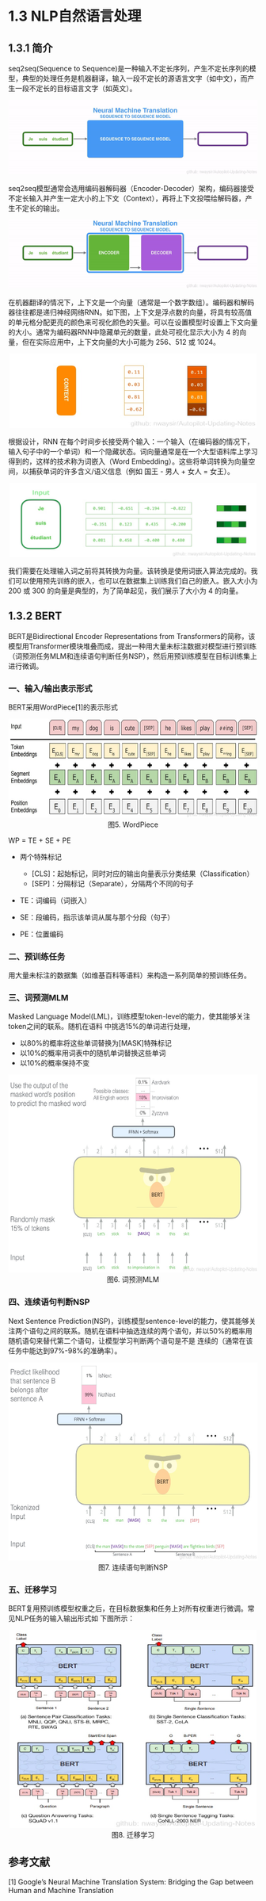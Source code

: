 # 1.3 NLP自然语言处理

## 1.3.1 简介

seq2seq(Sequence to Sequence)是一种输入不定长序列，产生不定长序列的模型，典型的处理任务是机器翻译，输入一段不定长的源语言文字（如中文），而产生一段不定长的目标语言文字（如英文）。

<div align=center>

![](./imgs/1.3.1.gif)

</div>

seq2seq模型通常会选用编码器解码器（Encoder-Decoder）架构，编码器接受不定长输入并产生一定大小的上下文（Context），再将上下文投喂给解码器，产生不定长的输出。

<div align=center>

![](./imgs/1.3.2.gif)

</div>

在机器翻译的情况下，上下文是一个向量（通常是一个数字数组）。编码器和解码器往往都是递归神经网络RNN。如下图，上下文是浮点数的向量，将具有较高值的单元格分配更亮的颜色来可视化颜色的矢量。可以在设置模型时设置上下文向量的大小。通常为编码器RNN中隐藏单元的数量，此处可视化显示大小为 4 的向量，但在实际应用中，上下文向量的大小可能为 256、512 或 1024。

<div align=center>
<img src="./imgs/1.3.3.jpg" width="500" height="150">
</div>

根据设计，RNN 在每个时间步长接受两个输入：一个输入（在编码器的情况下，输入句子中的一个单词）和一个隐藏状态。词向量通常是在一个大型语料库上学习得到的，这样的技术称为词嵌入（Word Embedding）。这些将单词转换为向量空间，以捕获单词的许多含义/语义信息（例如 国王 - 男人 + 女人 = 女王）。

<div align=center>
<img src="./imgs/1.3.4.jpg" width="500" height="150">
</div>

我们需要在处理输入词之前将其转换为向量。该转换是使用词嵌入算法完成的。我们可以使用预先训练的嵌入，也可以在数据集上训练我们自己的嵌入。嵌入大小为 200 或 300 的向量是典型的，为了简单起见，我们展示了大小为 4 的向量。

## 1.3.2 BERT

BERT是Bidirectional Encoder Representations from Transformers的简称，该模型用Transformer模块堆叠而成，提出一种用大量未标注数据对模型进行预训练（词预测任务MLM和连续语句判断任务NSP），然后用预训练模型在目标训练集上进行微调。

### 一、输入/输出表示形式

BERT采用WordPiece[1]的表示形式

<div align=center>
<img src="./imgs/1.3.5.jpg" width="600" height="200">
</div>
<div align=center>图5. WordPiece </div>

WP = TE + SE + PE

- 两个特殊标记
  - [CLS]：起始标记，同时对应的输出向量表示分类结果（Classification）
  - [SEP]：分隔标记（Separate），分隔两个不同的句子

- TE：词编码（词嵌入）
- SE：段编码，指示该单词从属与那个分段（句子）
- PE：位置编码

### 二、预训练任务

用大量未标注的数据集（如维基百科等语料）来构造一系列简单的预训练任务。

### 三、词预测MLM

Masked Language Model(LML)，训练模型token-level的能力，使其能够关注token之间的联系。随机在语料
中挑选15%的单词进行处理，
- 以80%的概率将这些单词替换为[MASK]特殊标记
- 以10%的概率用词表中的随机单词替换这些单词
- 以10%的概率保持不变

<div align=center>
<img src="./imgs/1.3.6.jpg" width="600" height="400">
</div>
<div align=center>图6. 词预测MLM </div>

### 四、连续语句判断NSP

Next Sentence Prediction(NSP)，训练模型sentence-level的能力，使其能够关注两个语句之间的联系。随机在语料中抽选连续的两个语句，并以50%的概率用随机语句来替代第二个语句，让模型学习判断两个语句是不是
连续的（通常在该任务中能达到97%-98%的准确率）。

<div align=center>
<img src="./imgs/1.3.7.jpg" width="600" height="400">
</div>
<div align=center>图7. 连续语句判断NSP </div>

### 五、迁移学习

BERT复用预训练模型权重之后，在目标数据集和任务上对所有权重进行微调。常见NLP任务的输入输出形式如
下图所示：

<div align=center>
<img src="./imgs/1.3.8.jpg" width="500" height="400">
</div>
<div align=center>图8. 迁移学习 </div>


## 参考文献

[1] Google’s Neural Machine Translation System: Bridging the Gap between Human and Machine Translation


